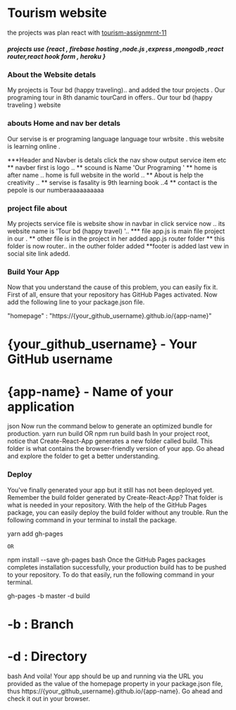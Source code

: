 # Tourism website

the projects was plan react with [tourism-assignmrnt-11](https://tourism-tour-assignment-11.web.app/)
##### projects use {react , firebase hosting ,node.js ,express ,mongodb ,react router,react hook form , heroku }
### About the Website detals 
My projects is Tour bd (happy traveling).. and added the  tour projects .
Our programing tour  in 8th danamic tourCard in offers.. Our tour bd (happy traveling ) website 

### abouts Home and nav ber detals 

Our servise  is er programing language language tour wrbsite  .
this website is learning online  .

***Header and Navber is detals click the nav show output service item etc 
** navber first is  logo ..
** scound is  Name 'Our Programing  '
** home is after name ..  home is full website in the world ..
** About is help the  creativity ..
** servise is fasality is 9th learning book ..4
** contact is the pepole is our  numberaaaaaaaaaa
              
### project file about
My projects service file is website show in navbar in click service now .. its website name is 'Tour bd (happy travel)  '..
*** file app.js is main file project in our  .
** other file is in the project in her added app.js router folder
** this folder is now router.. in the outher folder added 
**footer is added last vew in social site link adedd.





### Build Your App
Now that you understand the cause of this problem, you can easily fix it. First of all, ensure that your repository has GitHub Pages activated. Now add the following line to your package.json file.

"homepage" : "https://{your_github_username}.github.io/{app-name}"

# {your_github_username} - Your GitHub username
# {app-name} - Name of your application
json
Now run the command below to generate an optimized bundle for production.
yarn run build
		OR
npm run build
bash
In your project root, notice that Create-React-App generates a new folder called build. This folder is what contains the browser-friendly version of your app. Go ahead and explore the folder to get a better understanding.
### Deploy
You've finally generated your app but it still has not been deployed yet. Remember the build folder generated by Create-React-App? That folder is what is needed in your repository. With the help of the GitHub Pages package, you can easily deploy the build folder without any trouble. Run the following command in your terminal to install the package.

yarn add gh-pages

	OR

npm install --save gh-pages
bash
Once the GitHub Pages packages completes installation successfully, your production build has to be pushed to your repository. To do that easily, run the following command in your terminal.

gh-pages -b master -d build

# -b : Branch
# -d : Directory
bash
And voila! Your app should be up and running via the URL you provided as the value of the homepage property in your package.json file, thus https://{your_github_username}.github.io/{app-name}. Go ahead and check it out in your browser.




